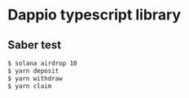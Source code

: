 # Dappio typescript library

## Saber test
```bash
$ solana airdrop 10
$ yarn deposit
$ yarn withdraw
$ yarn claim
```